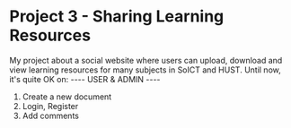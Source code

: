 # Project 3 - Sharing Learning Resources
My project about a social website where users can upload, download and view learning resources
for many subjects in SoICT and HUST.
Until now, it's quite OK on:
---- USER & ADMIN ----
1. Create a new document
2. Login, Register
3. Add comments